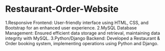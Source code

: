 # Restaurant-Order-Website
1.Responsive Frontend: User-friendly interface using HTML, CSS, and Bootstrap for an enhanced user experience.  2.MySQL Database Management: Ensured efficient data storage and retrieval, maintaining data integrity with MySQL. 3.Python/Django Backend: Developed a Restaurant &amp; Order booking system, implementing operations using Python and Django.
